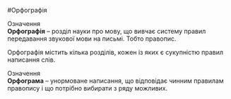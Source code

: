 #Орфографія

<div class="eoz-wrap">
<span class="eoz">Означення</span>
<div class="eoz-text">
<strong>Орфографiя</strong> – роздiл науки про мову, що вивчає систему правил передавання звукової мови на письмi. Тобто правопис.
</div>
</div>

Орфографiя мiстить кiлька роздiлiв, кожен iз яких є сукупнiстю правил написання слiв.

<div class="eoz-wrap">
<span class="eoz">Означення</span>
<div class="eoz-text">
<strong>Орфограма</strong> – унормоване написання, що вiдповiдає чинним правилам правопису i що потрiбно вибирати з ряду можливих.
</div>
</div>